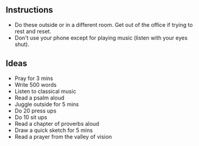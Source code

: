 ## Instructions

- Do these outside or in a different room. Get out of the office if trying to rest and reset.
- Don't use your phone except for playing music (listen with your eyes shut).

## Ideas

- Pray for 3 mins
- Write 500 words
- Listen to classical music
- Read a psalm aloud
- Juggle outside for 5 mins
- Do 20 press ups
- Do 10 sit ups
- Read a chapter of proverbs aloud
- Draw a quick sketch for 5 mins
- Read a prayer from the valley of vision
